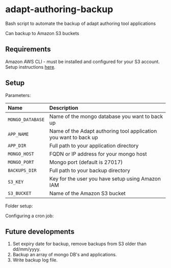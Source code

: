 # adapt-authoring-backup
Bash script to automate the backup of adapt authoring tool applications

Can backup to Amazon S3 buckets


## Requirements
Amazon AWS CLI - must be installed and configured for your S3 account. Setup instructions [here](https://aws.amazon.com/cli/).


## Setup
Parameters:

| Name | Description |
| :----- | :---------- |
| `MONGO_DATABASE` | Name of the mongo database you want to back up |
| `APP_NAME` | Name of the Adapt authoring tool application you want to back up |
| `APP_DIR` | Full path to your application directory |
| `MONGO_HOST` | FQDN or IP address for your mongo host |
| `MONGO_PORT` | Mongo port (default is 27017) |
| `BACKUPS_DIR` | Full path to your backup directory |
| `S3_KEY` | Key for the user you have setup using Amazon IAM  |
| `S3_BUCKET` | Name of the Amazon S3 bucket |

Folder setup:


Configuring a cron job:


## Future developments

1. Set expiry date for backup, remove backups from S3 older than dd/mm/yyyy.
1. Backup an array of mongo DB's and applications.
1. Write backup log file.
